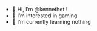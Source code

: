 - 👋 Hi, I’m @kennethet !
- 👀 I’m interested in gaming
- 🌱 I’m currently learning nothing

<!---
kennethet/kennethet is a ✨ special ✨ repository because its `README.md` (this file) appears on your GitHub profile.
You can click the Preview link to take a look at your changes.
--->
